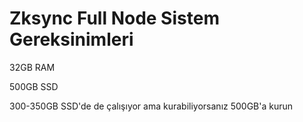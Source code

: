 # Zksync Full Node Sistem Gereksinimleri
32GB RAM 

500GB SSD 

300-350GB SSD'de de çalışıyor ama kurabiliyorsanız 500GB'a kurun
